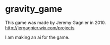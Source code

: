 # gravity_game
This game was made by Jeremy Gagnier in 2010.
http://jergagnier.wix.com/projects

I am making an ai for the game.
